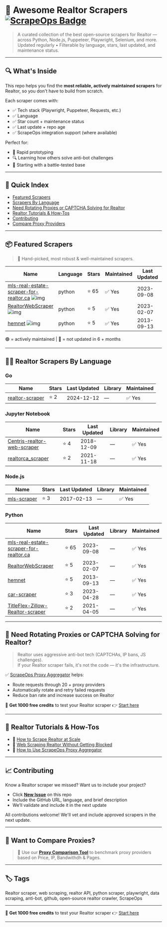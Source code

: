 # 🛒 Awesome Realtor Scrapers [![ScrapeOps Badge](https://img.shields.io/badge/powered_by-ScrapeOps-blue)](https://scrapeops.io)

> A curated collection of the best open-source scrapers for Realtor — across Python, Node.js, Puppeteer, Playwright, Selenium, and more.  
> Updated regularly • Filterable by language, stars, last updated, and maintenance status.

---

## 🔍 What's Inside
This repo helps you find the **most reliable, actively maintained scrapers** for Realtor, so you don't have to build from scratch.  

Each scraper comes with:

- ✅ Tech stack (Playwright, Puppeteer, Requests, etc.)
- ✅ Language
- ✅ Star count + maintenance status
- ✅ Last update + repo age
- ✅ ScrapeOps integration support (where available)

Perfect for:  
- 🧪 Rapid prototyping  
- 🔍 Learning how others solve anti-bot challenges  
- 🚀 Starting with a battle-tested base

---

## 📑 Quick Index
- [Featured Scrapers](#featured-realtor-scrapers)
- [Scrapers By Language](#realtor-scrapers-by-language)
- [Need Rotating Proxies or CAPTCHA Solving for Realtor](#rotating-proxies-or-captcha-solving-for-realtor)
- [Realtor Tutorials & How-Tos](#realtor-tutorials)
- [Contributing](#contributing)
- [Compare Proxy Providers](#compare-proxies)

---

## 📦 Featured Scrapers <a id="featured-realtor-scrapers"></a>
> 🏅 Hand-picked, most robust & well-maintained scrapers.

| Name | Language | Stars | Maintained | Last Updated | ScrapeOps-Ready |
|------|----------|-------|------------|--------------|-----------------|
| [mls-real-estate-scraper-for-realtor.ca](https://github.com/harry-s-grewal/mls-real-estate-scraper-for-realtor.ca) ![img](https://github.com/harry-s-grewal.png?size=20) | python | ⭐ 65 | ✅ Yes | 2023-09-08 | ✅ |
| [RealtorWebScraper](https://github.com/DalanHeredia/RealtorWebScraper) ![img](https://github.com/DalanHeredia.png?size=20) | python | ⭐ 5 | ✅ Yes | 2023-02-07 | ✅ |
| [hemnet](https://github.com/hugolm84/hemnet) ![img](https://github.com/hugolm84.png?size=20) | python | ⭐ 5 | ✅ Yes | 2013-09-13 | ✅ |

🟢 = actively maintained \| 🔴 = not updated in 6 + months

---

## 🧑‍💻 Realtor Scrapers By Language <a id="realtor-scrapers-by-language"></a>

### Go
| Name | Stars | Last Updated | Library | Maintained |
|------|-------|--------------|---------|------------|
| [realtor-scraper](https://github.com/suffer-sami/realtor-scraper) | ⭐ 2 | 2024-12-12 | — | ✅ Yes |


### Jupyter Notebook
| Name | Stars | Last Updated | Library | Maintained |
|------|-------|--------------|---------|------------|
| [Centris-realtor-web-scraper](https://github.com/UMostafa/Centris-realtor-web-scraper) | ⭐ 4 | 2018-12-09 | — | ✅ Yes |
| [realtorca_scraper](https://github.com/dittorahmat/realtorca_scraper) | ⭐ 2 | 2021-11-18 | — | ✅ Yes |


### Node.js
| Name | Stars | Last Updated | Library | Maintained |
|------|-------|--------------|---------|------------|
| [mls-scraper](https://github.com/Mustack/mls-scraper) | ⭐ 3 | 2017-02-13 | — | ✅ Yes |


### Python
| Name | Stars | Last Updated | Library | Maintained |
|------|-------|--------------|---------|------------|
| [mls-real-estate-scraper-for-realtor.ca](https://github.com/harry-s-grewal/mls-real-estate-scraper-for-realtor.ca) | ⭐ 65 | 2023-09-08 | — | ✅ Yes |
| [RealtorWebScraper](https://github.com/DalanHeredia/RealtorWebScraper) | ⭐ 5 | 2023-02-07 | — | ✅ Yes |
| [hemnet](https://github.com/hugolm84/hemnet) | ⭐ 5 | 2013-09-13 | — | ✅ Yes |
| [car-scraper](https://github.com/datamade/car-scraper) | ⭐ 3 | 2023-04-28 | — | ✅ Yes |
| [TitleFlex-Zillow-Realtor-scraper](https://github.com/zkhorozianbc/TitleFlex-Zillow-Realtor-scraper) | ⭐ 2 | 2021-04-05 | — | ✅ Yes |

---

## 🔐 Need Rotating Proxies or CAPTCHA Solving for Realtor?<a id="rotating-proxies-or-captcha-solving-for-realtor"></a>

> Realtor uses aggressive anti-bot tech (CAPTCHAs, IP bans, JS challenges).  
> If your Realtor scraper fails, it's not the code — it's the infrastructure.

✅ [ScrapeOps Proxy Aggregator](https://scrapeops.io/proxy-aggregator/) helps:  
- Route requests through 20 + proxy providers  
- Automatically rotate and retry failed requests  
- Reduce ban rate and increase success on Realtor

🎁 **Get 1000 free credits** to test your Realtor scraper 👉 [Start here](https://scrapeops.io)

---

## 🧠 Realtor Tutorials & How-Tos<a id="realtor-tutorials"></a>
- 📘 [How to Scrape Realtor at Scale](https://scrapeops.io/web-scraping-playbook/how-to-scrape-realtor/)
- 🔐 [Web Scraping Realtor Without Getting Blocked](https://scrapeops.io/web-scraping-playbook/web-scraping-without-getting-blocked/)
- 🧪 [How to Use ScrapeOps Proxy Aggregator](https://scrapeops.io/docs/web-scraping-proxy-api-aggregator/quickstart/)

---

## 📈 Contributing<a id="contributing"></a>

Know a Realtor scraper we missed? Want us to include your project?

- Click **[New Issue](../../issues/new)** on this repo
- Include the GitHub URL, language, and brief description
- We’ll validate and include it in the next update

All contributions welcome! We'll vet and include approved scrapers in the next update.

---

## 📣 Want to Compare Proxies?<a id="compare-proxies"></a>

> 📰 Use our [**Proxy Comparison Tool**](https://scrapeops.io/proxy-providers/comparison/) to benchmark proxy providers based on Price, IP, Bandwithdh & Pages.

---

## 🏷 Tags
Realtor scraper, web scraping, realtor API, python scraper, playwright, data scraping, anti-bot, github, open-source realtor crawler, ScrapeOps


---

🎁 **Get 1000 free credits** to test your Realtor scraper 👉 [Start here](https://scrapeops.io)

---